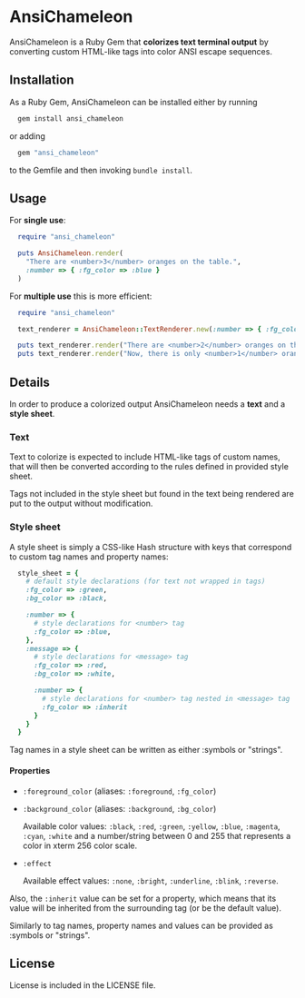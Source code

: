 AnsiChameleon
=============

AnsiChameleon is a Ruby Gem that **colorizes text terminal output** by converting custom HTML-like tags into color ANSI escape sequences.

Installation
------------

As a Ruby Gem, AnsiChameleon can be installed either by running

```bash
  gem install ansi_chameleon
```

or adding

```ruby
  gem "ansi_chameleon"
```

to the Gemfile and then invoking `bundle install`.

Usage
-----

For **single use**:

```ruby
  require "ansi_chameleon"

  puts AnsiChameleon.render(
    "There are <number>3</number> oranges on the table.",
    :number => { :fg_color => :blue }
  )
```

For **multiple use** this is more efficient:

```ruby
  require "ansi_chameleon"

  text_renderer = AnsiChameleon::TextRenderer.new(:number => { :fg_color => :blue })

  puts text_renderer.render("There are <number>2</number> oranges on the table.")
  puts text_renderer.render("Now, there is only <number>1</number> orange.")
```

Details
-------

In order to produce a colorized output AnsiChameleon needs a **text** and a **style sheet**.

### Text

Text to colorize is expected to include HTML-like tags of custom names, that will then be converted according to the rules defined in provided style sheet.

Tags not included in the style sheet but found in the text being rendered are put to the output without modification.

### Style sheet

A style sheet is simply a CSS-like Hash structure with keys that correspond to custom tag names and property names:

```ruby
  style_sheet = {
    # default style declarations (for text not wrapped in tags)
    :fg_color => :green,
    :bg_color => :black,

    :number => {
      # style declarations for <number> tag
      :fg_color => :blue,
    },
    :message => {
      # style declarations for <message> tag
      :fg_color => :red,
      :bg_color => :white,

      :number => {
        # style declarations for <number> tag nested in <message> tag
        :fg_color => :inherit
      }
    }
  }
```

Tag names in a style sheet can be written as either :symbols or "strings".

#### Properties

* `:foreground_color` (aliases: `:foreground`, `:fg_color`)
* `:background_color` (aliases: `:background`, `:bg_color`)

    Available color values: `:black`, `:red`, `:green`, `:yellow`, `:blue`, `:magenta`, `:cyan`, `:white` and a number/string between 0 and 255 that represents a color in xterm 256 color scale.

* `:effect`

    Available effect values: `:none`, `:bright`, `:underline`, `:blink`, `:reverse`.

Also, the `:inherit` value can be set for a property, which means that its value will be inherited from the surrounding tag (or be the default value).

Similarly to tag names, property names and values can be provided as :symbols or "strings".

License
-------

License is included in the LICENSE file.

